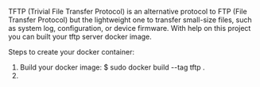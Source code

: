 TFTP (Trivial File Transfer Protocol) is an alternative protocol to FTP (File Transfer Protocol) but the lightweight one to transfer small-size files, such as system log, configuration, or device firmware.
With help on this project you can built your tftp server docker image.

Steps to create your docker container:
1) Build your docker image:
   $ sudo docker build --tag tftp .
2) 
